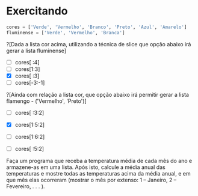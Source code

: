 # Exercitando

``` python
cores = ['Verde', 'Vermelho', 'Branco', 'Preto', 'Azul', 'Amarelo']
fluminense = ['Verde', 'Vermelho', 'Branca']
```
?[Dada a lista cor acima, utilizando a técnica de slice que opção abaixo irá gerar a lista fluminense]
-[ ] cores[ :4]
-[ ] cores[1:3]
-[x] cores[ :3]
-[ ] cores[-3:-1]

?[Ainda com relação a lista cor, que opção abaixo irá permitir gerar a lista flamengo - ('Vermelho', 'Preto')]
-[ ] cores[ :3:2]
-[x] cores[1:5:2]
-[ ] cores[1:6:2]
-[ ] cores[ :5:2]


Faça um programa que receba a temperatura média de cada mês do ano e armazene-as em uma lista. Após isto, calcule a média anual das temperaturas e mostre todas as temperaturas acima da média anual, e em que mês elas ocorreram (mostrar o mês por extenso: 1 – Janeiro, 2 – Fevereiro, . . . ).

